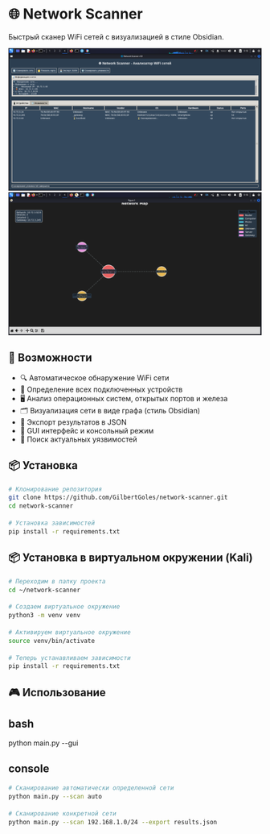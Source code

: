 # 🌐 Network Scanner

Быстрый сканер WiFi сетей с визуализацией в стиле Obsidian.

![Скрин1](images/Screenshot_2025-10-18_09_18_16.png)
![Скрин2](images/Screenshot_2025-10-18_09_18_30.png)

## 🚀 Возможности

- 🔍 Автоматическое обнаружение WiFi сети
- 📱 Определение всех подключенных устройств
- 🖥️ Анализ операционных систем, открытых портов и железа
- 🗂️ Визуализация сети в виде графа (стиль Obsidian)
- 💾 Экспорт результатов в JSON
- 🎯 GUI интерфейс и консольный режим
- 🔪 Поиск актуальных уязвимостей


## 📦 Установка 

```bash
# Клонирование репозитория
git clone https://github.com/GilbertGoles/network-scanner.git
cd network-scanner

# Установка зависимостей
pip install -r requirements.txt
```

## 📦 Установка в виртуальном окружении (Kali)

```bash
# Переходим в папку проекта
cd ~/network-scanner

# Создаем виртуальное окружение
python3 -m venv venv

# Активируем виртуальное окружение
source venv/bin/activate

# Теперь устанавливаем зависимости
pip install -r requirements.txt
```

## 🎮 Использование

## bash

python main.py --gui

## console

```bash
# Сканирование автоматически определенной сети
python main.py --scan auto

# Сканирование конкретной сети
python main.py --scan 192.168.1.0/24 --export results.json
```
